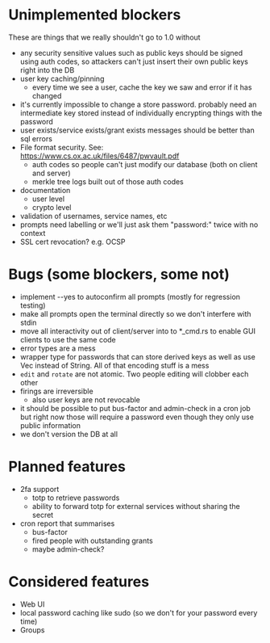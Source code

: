 # Unimplemented blockers

These are things that we really shouldn't go to 1.0 without

* any security sensitive values such as public keys should be signed using auth codes, so attackers can't just insert their own public keys right into the DB
* user key caching/pinning
  - every time we see a user, cache the key we saw and error if it has changed
* it's currently impossible to change a store password. probably need an intermediate key stored instead of individually encrypting things with the password
* user exists/service exists/grant exists messages should be better than sql errors
* File format security. See: https://www.cs.ox.ac.uk/files/6487/pwvault.pdf
  - auth codes so people can't just modify our database (both on client and server)
  - merkle tree logs built out of those auth codes
* documentation
  - user level
  - crypto level
* validation of usernames, service names, etc
* prompts need labelling or we'll just ask them "password:" twice with no context
* SSL cert revocation? e.g. OCSP

# Bugs (some blockers, some not)

* implement --yes to autoconfirm all prompts (mostly for regression testing)
* make all prompts open the terminal directly so we don't interfere with stdin
* move all interactivity out of client/server into to *_cmd.rs to enable GUI clients to use the same code
* error types are a mess
* wrapper type for passwords that can store derived keys as well as use Vec<u8> instead of String. All of that encoding stuff is a mess
* `edit` and `rotate` are not atomic. Two people editing will clobber each other
* firings are irreversible
  - also user keys are not revocable
* it should be possible to put bus-factor and admin-check in a cron job but right now those will require a password even though they only use public information
* we don't version the DB at all

# Planned features

* 2fa support
  - totp to retrieve passwords
  - ability to forward totp for external services without sharing the secret
* cron report that summarises
  - bus-factor
  - fired people with outstanding grants
  - maybe admin-check?

# Considered features

* Web UI
* local password caching like sudo (so we don't for your password every time)
* Groups

